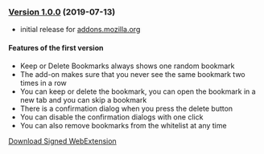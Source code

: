 ### [Version 1.0.0](https://github.com/cadeyrn/keep-or-delete-bookmarks/releases/tag/v1.0.0) (2019-07-13)

- initial release for [addons.mozilla.org](https://addons.mozilla.org/en-US/firefox/addon/keep-or-delete-bookmarks/)

#### Features of the first version

- Keep or Delete Bookmarks always shows one random bookmark
- The add-on makes sure that you never see the same bookmark two times in a row
- You can keep or delete the bookmark, you can open the bookmark in a new tab and you can skip a bookmark
- There is a confirmation dialog when you press the delete button
- You can disable the confirmation dialogs with one click
- You can also remove bookmarks from the whitelist at any time

[Download Signed WebExtension](https://addons.mozilla.org/en-US/firefox/addon/keep-or-delete-bookmarks/versions/?page=1#version-1.0.0)
